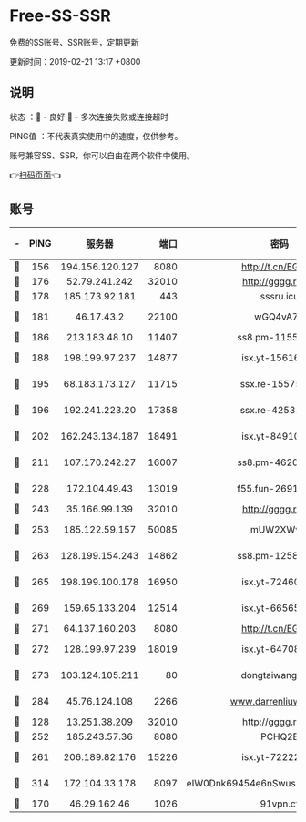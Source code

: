 # Free-SS-SSR

免费的SS账号、SSR账号，定期更新

更新时间：2019-02-21 13:17 +0800

## 说明

状态     ：🙂 - 良好 🙁 - 多次连接失败或连接超时

PING值   ：不代表真实使用中的速度，仅供参考。

账号兼容SS、SSR，你可以自由在两个软件中使用。

👉[扫码页面](https://liesauer.github.io/free-ss-ssr.github.io/)👈

## 账号

|-|PING|服务器|端口|密码|加密方式|区域|
|:----:|:----:|:-----:|-----:|:----:|:----:|:----:|
|🙂|156|194.156.120.127|8080|http://t.cn/EGJIyrl|rc4-md5|RU|
|🙂|176|52.79.241.242|32010|http://gggg.rocks|chacha20|KR|
|🙂|178|185.173.92.181|443|sssru.icu|rc4-md5|RU|
|🙂|181|46.17.43.2|22100|wGQ4vA7D|aes-256-gcm|RU|
|🙂|186|213.183.48.10|11407|ss8.pm-11550642|rc4-md5|RU|
|🙂|188|198.199.97.237|14877|isx.yt-15616961|aes-256-cfb|US|
|🙂|195|68.183.173.127|11715|ssx.re-15575310|aes-256-cfb|US|
|🙂|196|192.241.223.20|17358|ssx.re-42531129|aes-256-cfb|US|
|🙂|202|162.243.134.187|18491|isx.yt-84910823|aes-256-cfb|US|
|🙂|211|107.170.242.27|16007|ss8.pm-46207230|aes-256-cfb|US|
|🙂|228|172.104.49.43|13019|f55.fun-26915398|aes-256-cfb|SG|
|🙂|243|35.166.99.139|32010|http://gggg.rocks|chacha20|US|
|🙂|253|185.122.59.157|50085|mUW2XWw8|aes-256-cfb|GB|
|🙂|263|128.199.154.243|14862|ss8.pm-12583893|aes-256-cfb|SG|
|🙂|265|198.199.100.178|16950|isx.yt-72460232|aes-256-cfb|US|
|🙂|269|159.65.133.204|12514|isx.yt-66565507|aes-256-cfb|SG|
|🙂|271|64.137.160.203|8080|http://t.cn/EGJIyrl|rc4-md5|CA|
|🙂|272|128.199.97.239|18019|isx.yt-64708187|aes-256-cfb|SG|
|🙂|273|103.124.105.211|80|dongtaiwang.com|aes-256-cfb|US|
|🙂|284|45.76.124.108|2266|www.darrenliuwei.com|aes-256-cfb|AU|
|🙂|128|13.251.38.209|32010|http://gggg.rocks|chacha20|SG|
|🙂|252|185.243.57.36|8080|PCHQ2E|rc4-md5|US|
|🙂|261|206.189.82.176|15226|isx.yt-72222677|aes-256-cfb|SG|
|🙂|314|172.104.33.178|8097|eIW0Dnk69454e6nSwuspv9DmS201tQ0D|aes-256-cfb|SG|
|🙁|170|46.29.162.46|1026|91vpn.cf|rc4-md5|RU|
